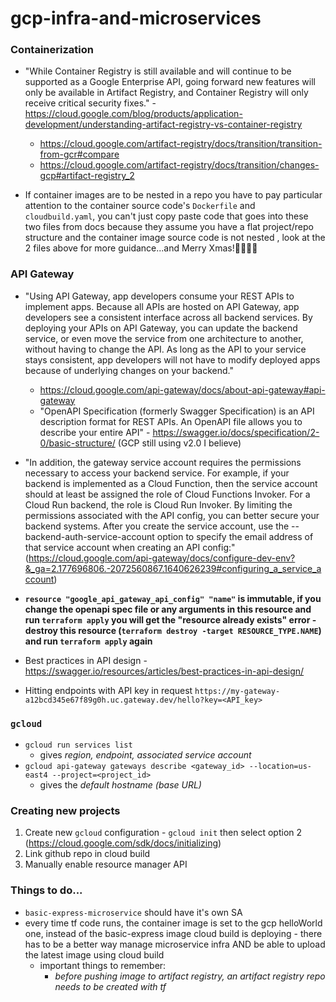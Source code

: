 # gcp-infra-and-microservices

### Containerization

- "While Container Registry is still available and will continue to be supported as a Google Enterprise API, going forward new features will only be available in Artifact Registry, and Container Registry will only receive critical security fixes." - https://cloud.google.com/blog/products/application-development/understanding-artifact-registry-vs-container-registry

  - https://cloud.google.com/artifact-registry/docs/transition/transition-from-gcr#compare
  - https://cloud.google.com/artifact-registry/docs/transition/changes-gcp#artifact-registry_2

- If container images are to be nested in a repo you have to pay particular attention to the container source code's `Dockerfile` and `cloudbuild.yaml`, you can't just copy paste code that goes into these two files from docs because they assume you have a flat project/repo structure and the container image source code is not nested , look at the 2 files above for more guidance...and Merry Xmas!🎄🎅🏽🎁

### API Gateway

- "Using API Gateway, app developers consume your REST APIs to implement apps. Because all APIs are hosted on API Gateway, app developers see a consistent interface across all backend services. By deploying your APIs on API Gateway, you can update the backend service, or even move the service from one architecture to another, without having to change the API. As long as the API to your service stays consistent, app developers will not have to modify deployed apps because of underlying changes on your backend."

  - https://cloud.google.com/api-gateway/docs/about-api-gateway#api-gateway
  - "OpenAPI Specification (formerly Swagger Specification) is an API description format for REST APIs. An OpenAPI file allows you to describe your entire API" - https://swagger.io/docs/specification/2-0/basic-structure/ (GCP still using v2.0 I believe)

- "In addition, the gateway service account requires the permissions necessary to access your backend service. For example, if your backend is implemented as a Cloud Function, then the service account should at least be assigned the role of Cloud Functions Invoker. For a Cloud Run backend, the role is Cloud Run Invoker. By limiting the permissions associated with the API config, you can better secure your backend systems. After you create the service account, use the --backend-auth-service-account option to specify the email address of that service account when creating an API config:" (https://cloud.google.com/api-gateway/docs/configure-dev-env?&_ga=2.177696806.-2072560867.1640626239#configuring_a_service_account)

- **`resource "google_api_gateway_api_config" "name"` is immutable, if you change the openapi spec file or any arguments in this resource and run `terraform apply` you will get the "resource already exists" error - destroy this resource (`terraform destroy -target RESOURCE_TYPE.NAME`) and run `terraform apply` again**

- Best practices in API design - https://swagger.io/resources/articles/best-practices-in-api-design/

- Hitting endpoints with API key in request
  `https://my-gateway-a12bcd345e67f89g0h.uc.gateway.dev/hello?key=<API_key>`

### `gcloud`

- `gcloud run services list`
  - gives _region, endpoint, associated service account_
- `gcloud api-gateway gateways describe <gateway_id> --location=us-east4 --project=<project_id>`
  - gives the _default hostname (base URL)_

### Creating new projects

1. Create new `gcloud` configuration - `gcloud init` then select option 2 (https://cloud.google.com/sdk/docs/initializing)
2. Link github repo in cloud build
3. Manually enable resource manager API

### Things to do...

- `basic-express-microservice` should have it's own SA
- every time tf code runs, the container image is set to the gcp helloWorld one, instead of the basic-express image cloud build is deploying - there has to be a better way manage microservice infra AND be able to upload the latest image using cloud build
  - important things to remember:
    - _before pushing image to artifact registry, an artifact registry repo needs to be created with tf_